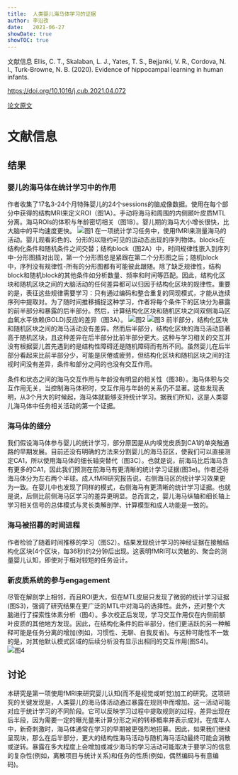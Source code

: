 ```yaml
---
title:  人类婴儿海马体学习的证据
author: 李沿孜
date:   2021-06-27
showDate: true 
showTOC: true
---
```

文献信息 Ellis, C. T., Skalaban, L. J., Yates, T. S., Bejjanki, V. R., Cordova, N. I., Turk-Browne, N. B. (2020). Evidence of hippocampal learning in human infants.

https://doi.org/10.1016/j.cub.2021.04.072

[论文原文](../Source_Files/2021-06-27-LYZ2.pdf)

# 文献信息
## 结果
### 婴儿的海马体在统计学习中的作用
作者收集了17名3-24个月特殊婴儿的24个sessions的脑成像数据。使用在每个部分中获得的结构MRI来定义ROI（图1A）。手动将海马和周围的内侧颞叶皮质MTL分离。海马ROIs的体积与年龄密切相关（图1B）。婴儿期的海马大小增长很快，比大脑中的平均速度更快。
![图1](../Supporting_Information/2021-06-27-LYZ2-Fig1.png)
在一项统计学习任务中，使用fMRI来测量海马的活动。婴儿观看彩色的、分形的以隐约可见的运动态出现的序列物体。blocks在结构化条件和随机条件之间交替；结构block（图2A）中，时间规律性嵌入到序列中-分形图插对出现，第一个分形图总是紧跟在第二个分形图之后；随机block中，序列没有规律性-所有的分形图都有可能彼此跟随。除了缺乏规律性，结构block和随机block的其他条件如分析数量、频率和时间等匹配。因此，结构化区块和随机区块之间的大脑活动的任何差异都可以归因于结构化区块的规律性。重要的是，表征这些规律需要学习：只有通过编码和整合重复的同现模式，才能从连续序列中提取对。为了随时间推移捕捉这种学习，作者将每个条件下的区块分为暴露的前半部分和暴露的后半部分。然后，计算结构化区块和随机区块之间双侧海马区血氧水平依赖(BOLD)反应的差异（图3A）。
![图2](../Supporting_Information/2021-06-27-LYZ2-Fig2.png)
![图3](../Supporting_Information/2021-06-27-LYZ2-Fig3.png)
前半部分，结构化区块和随机区块之间的海马活动没有差异。然而后半部分，结构化区块的海马活动显著高于随机区块，且这种差异在后半部分比前半部分更大。这种与学习相关的交互并没有根据婴儿首先遇到的是结构性障碍还是随机障碍而有所不同。虽然婴儿在后半部分看起来比前半部分少，可能是厌倦或疲劳，但结构化区块和随机区块之间的注视时间没有差异，条件和部分之间的也没有交互作用。

条件和状态之间的海马交互作用与年龄没有明显的相关性（图3B）。海马体积与交互作用无关，当控制海马体积时，交互作用与年龄的关系仍不显著。这些发现表明，从3个月大的时候起，海马体就能够支持统计学习。据我们所知，这是人类婴儿海马体中任务相关活动的第一个证据。

### 海马体的细分
我们假设海马体参与婴儿的统计学习，部分原因是从内嗅觉皮质到CA1的单突触通路的早期发展。目前还没有明确的方法来分割婴儿的海马亚区，使我们可以直接测定CA1，所以使用海马体的细长轴突替代（图3C）。也就是说，前海马比后海马含有更多的CA1，因此我们预测在前海马有更清晰的统计学习证据(图3e)。作者还将海马体分为左右两个半球。成人fMRI研究报告说，右侧海马区的统计学习效果更为一致。在婴儿中也发现了同样的模式，右侧海马有更清晰的统计学习证据。也就是说，后侧比前侧海马区学习的差异更明显。总而言之，婴儿海马纵轴和细长轴上学习相关信号的总体模式与灵长类解剖学、计算模型和成人功能是一致的。
### 海马被招募的时间进程
作者检验了随着时间推移的学习（图S2）。结果发现统计学习的神经证据在接触结构化区块(4个区块，每36秒)约2分钟后出现。这表明fMRI可以灵敏的、聚合的测量婴儿认知，即使对于相对较短的任务设计。
### 新皮质系统的参与engagement
尽管在解剖学上相邻，而且ROI更大，但在MTL皮层只发现了微弱的统计学习证据(图S3)，强调了研究结果在更广泛的MTL中对海马的选择性。此外，还对整个大脑进行了探索性体素分析（图4）。多次校正后发现，学习交互作用仅在内侧前额叶皮质的其他地方发现。因此，在结构化条件的后半部分，他们更活跃的另一种解释可能是任务分离的增加(例如，习惯性、无聊、自我反省)。与这种可能性不一致的是，对其他默认模式区域的后续分析没有显示出相同的交互作用(图S4)。
![图4](../Supporting_Information/2021-06-27-LYZ2-Fig4.png)
## 讨论
本研究是第一项使用fMRI来研究婴儿认知(而不是视觉或听觉)加工的研究。这项研究的关键发现是，人类婴儿的海马体活动通过暴露在规则中而增加。这一活动可能对应于统计学习的不同阶段。它可以反映学习过程中提取规则的过程，差异出现在后半段，因为需要一定的曝光量来计算分形之间的转移概率并表示成对。在成年人中，新奇刺激时，海马体通常在学习的早期被更强烈地招募。因此，如果我们继续呈现块，那么在后半部分，更大的结构性海马活动与随机海马活动最终可能会消散或逆转。暴露在多大程度上会增加或减少海马的学习活动可能取决于要学习的信息的复杂性(例如，离散项目与统计关系)和任务的性质(例如，偶然编码与有意编码)。
